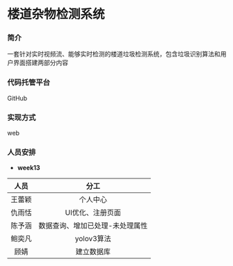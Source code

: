 # 楼道杂物检测系统

### 简介
一套针对实时视频流、能够实时检测的楼道垃圾检测系统，包含垃圾识别算法和用户界面搭建两部分内容

### 代码托管平台
GitHub

### 实现方式
web

### 人员安排
* **week13**

|  人员  |              分工               |
| :------: | :-------------------------------: |
| 王蕾颖 |            个人中心             |
| 仇雨恬 |        UI优化、注册页面         |
| 陈予涵 | 数据查询、增加已处理-未处理属性 |
| 鲍奕凡 |           yolov3算法            |
|  顾婧  |           建立数据库            |
